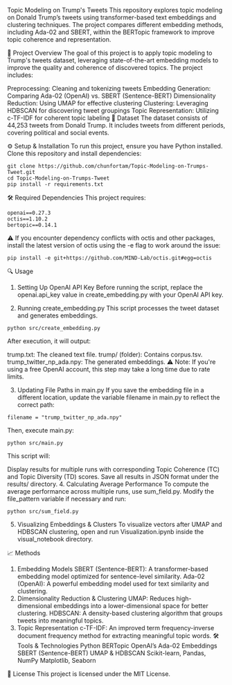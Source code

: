 Topic Modeling on Trump's Tweets
This repository explores topic modeling on Donald Trump’s tweets using transformer-based text embeddings and clustering techniques. The project compares different embedding methods, including Ada-02 and SBERT, within the BERTopic framework to improve topic coherence and representation.

📌 Project Overview
The goal of this project is to apply topic modeling to Trump's tweets dataset, leveraging state-of-the-art embedding models to improve the quality and coherence of discovered topics. The project includes:

Preprocessing: Cleaning and tokenizing tweets
Embedding Generation: Comparing Ada-02 (OpenAI) vs. SBERT (Sentence-BERT)
Dimensionality Reduction: Using UMAP for effective clustering
Clustering: Leveraging HDBSCAN for discovering tweet groupings
Topic Representation: Utilizing c-TF-IDF for coherent topic labeling
🔗 Dataset
The dataset consists of 44,253 tweets from Donald Trump.
It includes tweets from different periods, covering political and social events.

⚙️ Setup & Installation
To run this project, ensure you have Python installed. Clone this repository and install dependencies:

```
git clone https://github.com/chunfortam/Topic-Modeling-on-Trumps-Tweet.git  
cd Topic-Modeling-on-Trumps-Tweet  
pip install -r requirements.txt
```

🛠 Required Dependencies
This project requires:
```
openai==0.27.3
octis==1.10.2
bertopic==0.14.1
```
⚠ If you encounter dependency conflicts with octis and other packages, install the latest version of octis using the -e flag to work around the issue:
```
pip install -e git+https://github.com/MIND-Lab/octis.git#egg=octis
```
🔍 Usage
1. Setting Up OpenAI API Key
Before running the script, replace the openai.api_key value in create_embedding.py with your OpenAI API key.

2. Running create_embedding.py
This script processes the tweet dataset and generates embeddings.

```
python src/create_embedding.py
```
After execution, it will output:

trump.txt: The cleaned text file.
trump/ (folder): Contains corpus.tsv.
trump_twitter_np_ada.npy: The generated embeddings.
⚠ Note: If you're using a free OpenAI account, this step may take a long time due to rate limits.

3. Updating File Paths in main.py
If you save the embedding file in a different location, update the variable filename in main.py to reflect the correct path:

```
filename = "trump_twitter_np_ada.npy"
```
Then, execute main.py:

```
python src/main.py
```
This script will:

Display results for multiple runs with corresponding Topic Coherence (TC) and Topic Diversity (TD) scores.
Save all results in JSON format under the results/ directory.
4. Calculating Average Performance
To compute the average performance across multiple runs, use sum_field.py.
Modify the file_pattern variable if necessary and run:

```
python src/sum_field.py
```
5. Visualizing Embeddings & Clusters
To visualize vectors after UMAP and HDBSCAN clustering, open and run Visualization.ipynb inside the visual_notebook directory.

📈 Methods
1. Embedding Models
SBERT (Sentence-BERT): A transformer-based embedding model optimized for sentence-level similarity.
Ada-02 (OpenAI): A powerful embedding model used for text similarity and clustering.
2. Dimensionality Reduction & Clustering
UMAP: Reduces high-dimensional embeddings into a lower-dimensional space for better clustering.
HDBSCAN: A density-based clustering algorithm that groups tweets into meaningful topics.
3. Topic Representation
c-TF-IDF: An improved term frequency-inverse document frequency method for extracting meaningful topic words.
🛠️ Tools & Technologies
Python
BERTopic
OpenAI’s Ada-02 Embeddings
SBERT (Sentence-BERT)
UMAP & HDBSCAN
Scikit-learn, Pandas, NumPy
Matplotlib, Seaborn

📜 License
This project is licensed under the MIT License.


